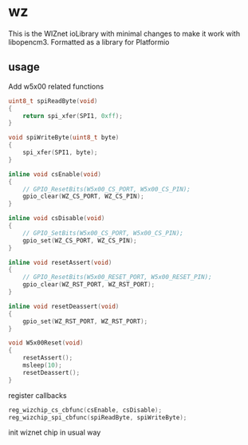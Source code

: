 # wz
This is the WIZnet ioLibrary with minimal changes to make it work with libopencm3. Formatted as a library for Platformio
## usage
Add w5x00 related functions
```C
uint8_t spiReadByte(void)
{
    return spi_xfer(SPI1, 0xff);
}

void spiWriteByte(uint8_t byte)
{
    spi_xfer(SPI1, byte);
}

inline void csEnable(void)
{
    // GPIO_ResetBits(W5x00_CS_PORT, W5x00_CS_PIN);
    gpio_clear(WZ_CS_PORT, WZ_CS_PIN);
}

inline void csDisable(void)
{
    // GPIO_SetBits(W5x00_CS_PORT, W5x00_CS_PIN);
    gpio_set(WZ_CS_PORT, WZ_CS_PIN);
}

inline void resetAssert(void)
{
    // GPIO_ResetBits(W5x00_RESET_PORT, W5x00_RESET_PIN);
    gpio_clear(WZ_RST_PORT, WZ_RST_PORT);
}

inline void resetDeassert(void)
{
    gpio_set(WZ_RST_PORT, WZ_RST_PORT);
}

void W5x00Reset(void)
{    
    resetAssert();
    msleep(10);
    resetDeassert();
}
```
register callbacks
```C
reg_wizchip_cs_cbfunc(csEnable, csDisable);
reg_wizchip_spi_cbfunc(spiReadByte, spiWriteByte);
```
init wiznet chip in usual way
